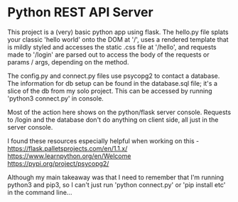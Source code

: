 # Python REST API Server

This project is a (very) basic python app using flask.  The hello.py file splats your classic 'hello world' onto the DOM at '/', uses a rendered template that is mildly styled and accesses the static .css file at '/hello', and requests made to '/login' are parsed out to access the body of the requests or params / args, depending on the method.

The config.py and connect.py files use psycopg2 to contact a database.  The information for db setup can be found in the database.sql file; it's a slice of the db from my solo project.  This can be accessed by running 'python3 connect.py' in console.

Most of the action here shows on the python/flask server console.  Requests to /login and the database don't do anything on client side, all just in the server console.

I found these resources especially helpful when working on this -
https://flask.palletsprojects.com/en/1.1.x/
https://www.learnpython.org/en/Welcome
https://pypi.org/project/psycopg2/

Although my main takeaway was that I need to remember that I'm running python3 and pip3, so I can't just run 'python connect.py' or 'pip install etc' in the command line...
